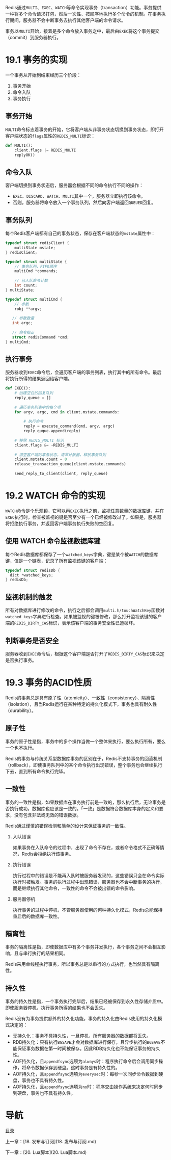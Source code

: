Redis通过`MULTI`、`EXEC`、`WATCH`等命令实现事务（transaction）功能。事务提供一种将多个命令请求打包，然后一次性、按顺序地执行多个命令的机制。在事务执行期间，服务器不会中断事务去执行其他客户端的命令请求。

事务以`MULTI`开始，接着是多个命令放入事务之中，最后由`EXEC`将这个事务提交（commit）到服务器执行。

# 19.1 事务的实现

一个事务从开始到结束经历三个阶段：

1. 事务开始
2. 命令入队
3. 事务执行

## 事务开始

`MULTI`命令标志着事务的开始，它将客户端从非事务状态切换到事务状态，即打开客户端状态的`flags`属性的`REDIS_MULTI`标识：

```python
def MULTI():
    client.flags |= REDIS_MULTI
    replyOK()
```

## 命令入队

客户端切换到事务状态后，服务器会根据不同的命令执行不同的操作：

- `EXEC`、`DISCARD`、`WATCH`、`MULTI`其中一个，服务器立即执行该命令。
- 否则，服务器将命令放入一个事务队列，然后向客户端返回`QUEUED`回复。

## 事务队列

每个Redis客户端都有自己的事务状态，保存在客户端状态的`mstate`属性中：

```c
typedef struct redisClient {
	multiState mstate;
} redisClient;

typedef struct multiState {
 	// 事务队列，FIFO顺序
	multiCmd *commands;
  
  	// 已入队命令计数
  	int count;
} multiState;

typedef struct multiCmd {
  	// 参数
  	robj **argv;
  
   // 参数数量
   int argc;
  
   // 命令指正
   struct redisCommand *cmd;
} multiCmd;
```

## 执行事务

服务器收到`EXEC`命令后，会遍历客户端的事务列表，执行其中的所有命令。最后将执行所得的结果返回给客户端。

```python
def EXEC():
    # 创建空白的回复队列
    reply_queue = []
    
    # 遍历事务列表中的每个项
    for argv, argc, cmd in client.mstate.commands:
        
        # 执行命令
        reply = execute_command(cmd, argv, argc)
        reply_quque.append(reply)
     
    # 移除 REDIS_MULTI 标识
    client.flags &= ~REDIS_MULTI
    
    # 清空客户端的事务状态，清零计数器，释放事务队列
    client.mstate.count = 0
    release_transaction_queue(client.mstate.commands)
    
    send_reply_to_client(client, reply_queue)
```

# 19.2 WATCH 命令的实现

`WATCH`命令是个乐观锁，它可以再`EXEC`执行之前，监视任意数量的数据库键，并在`EXEC`执行时，检查被监视的键是否至少有一个已经被修改过了。如果是，服务器将拒绝执行事务，并返回客户端事务执行失败的空回复。

## 使用 WATCH 命令监视数据库键

每个Redis数据库都保存了一个`watched_keys`字典，键是某个被`WATCH`的数据库键，值是一个链表，记录了所有监视该键的客户端：

```c
typedef struct redisDb {
  dict *watched_keys;
} redisDb;
```

## 监视机制的触发

所有对数据库进行修改的命令，执行之后都会调用`multi.h/touchWatchKey`函数对`watched_keys`字典进行检查。如果被监视的键被修改，那么打开监视该键的客户端的`REDIS_DIRTY_CAS`标识，表示该客户端的事务安全性已遭破坏。

## 判断事务是否安全

服务器收到`EXEC`命令后，根据这个客户端是否打开了`REDIS_DIRTY_CAS`标识来决定是否执行事务。

# 19.3 事务的ACID性质

Redis的事务总是具有原子性（atomicity）、一致性（consistency）、隔离性（isolation），且当Redis运行在某种特定的持久化模式下，事务也具有耐久性（durability）。

## 原子性

事务的原子性是指，事务中的多个操作当做一个整体来执行，要么执行所有，要么一个也不执行。

Redis的事务与传统关系型数据库事务的区别在于，Redis不支持事务的回滚机制（rollback），即使事务队列中的某个命令执行出现错误，整个事务也会继续执行下去，直到所有命令执行完毕。

## 一致性

事务的一致性是指，如果数据库在事务执行前是一致的，那么执行后，无论事务是否执行成功，数据库也应该是一致的。「一致」是数据符合数据库本身的定义和要求，没有包含非法或无效的错误数据。

Redis通过谨慎的错误检测和简单的设计来保证事务的一致性。

1. 入队错误

   如果事务在入队命令的过程中，出现了命令不存在，或者命令格式不正确等情况，Redis会拒绝执行该事务。

2. 执行错误

   执行过程中的错误是不能再入队时被服务器发现的，这些错误只会在命令实际执行时被触发。事务的执行过程中出现错误，服务器也不会中断事务的执行，而是继续执行其他命令，一致性的命令不会被出错的命令影响。

3. 服务器停机

   执行事务的过程中停机，不管服务器使用的何种持久化模式，Redis总能保持重启后的数据库一致性。

## 隔离性

事务的隔离性是指，即使数据库中有多个事务并发执行，各个事务之间不会相互影响，且与串行执行的结果相同。

Redis采用单线程执行事务，所以事务总是以串行的方式执行，也当然具有隔离性。

## 持久性

事务的持久性是指，一个事务执行完毕后，结果已经被保存到永久性存储介质中。即使服务器停机，执行事务所得的结果也不会丢失。

Redis没有为事务提供额外的持久化功能，事务的持久化由Redis使用的持久化模式决定的：

- 无持久化：事务不具持久性，一旦停机，所有服务器的数据都将丢失。
- RDB持久化：只有执行`BGSAVE`才会对数据库进行保存，且异步执行的`BGSAVE`不能保证事务数据在第一时间被保存。因此RDB持久化也不能保证事务的持久性。
- AOF持久化，且`appendfsync`选项为`always`时：程序执行命令后会调用同步操作，将命令数据保存到硬盘。这时事务是有持久性的。
- AOF持久化，且`appendfsync`选项为`everysec`时：每秒一次同步命令数据到硬盘，事务也不具有持久性。
- AOF持久化，且`appendfsync`选项为`no`时：程序交由操作系统来决定何时同步到硬盘，事务也不具有持久性。

# 导航

[目录](README.md)

上一章：[18. 发布与订阅](18. 发布与订阅.md)

下一章：[20. Lua脚本](20. Lua脚本.md)

